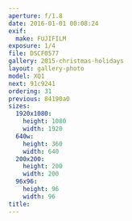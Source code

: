 ```yaml
---
aperture: f/1.8
date: 2016-01-01 00:08:24
exif:
  make: FUJIFILM
exposure: 1/4
file: DSCF0577
gallery: 2015-christmas-holidays
layout: gallery-photo
model: XQ1
next: 91c9241
ordering: 31
previous: 84190a0
sizes:
  1920x1080:
    height: 1080
    width: 1920
  640w:
    height: 360
    width: 640
  200x200:
    height: 200
    width: 200
  96x96:
    height: 96
    width: 96
title: 
---
```

